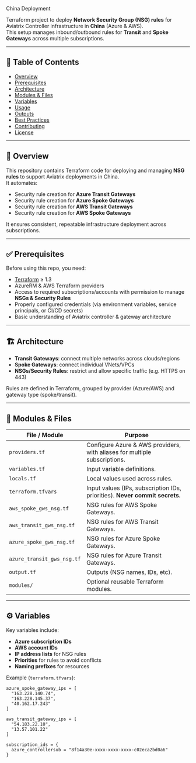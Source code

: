 China Deployment

Terraform project to deploy **Network Security Group (NSG) rules** for Aviatrix Controller infrastructure in **China** (Azure & AWS).  
This setup manages inbound/outbound rules for **Transit** and **Spoke Gateways** across multiple subscriptions.

---

## 📑 Table of Contents

- [Overview](#overview)  
- [Prerequisites](#prerequisites)  
- [Architecture](#architecture)  
- [Modules & Files](#modules--files)  
- [Variables](#variables)  
- [Usage](#usage)  
- [Outputs](#outputs)  
- [Best Practices](#best-practices)  
- [Contributing](#contributing)  
- [License](#license)  

---

## 📌 Overview

This repository contains Terraform code for deploying and managing **NSG rules** to support Aviatrix deployments in China.  
It automates:

- Security rule creation for **Azure Transit Gateways**  
- Security rule creation for **Azure Spoke Gateways**  
- Security rule creation for **AWS Transit Gateways**  
- Security rule creation for **AWS Spoke Gateways**  

It ensures consistent, repeatable infrastructure deployment across subscriptions.

---

## ✅ Prerequisites

Before using this repo, you need:

- [Terraform](https://developer.hashicorp.com/terraform/downloads) ≥ 1.3  
- AzureRM & AWS Terraform providers  
- Access to required subscriptions/accounts with permission to manage **NSGs & Security Rules**  
- Properly configured credentials (via environment variables, service principals, or CI/CD secrets)  
- Basic understanding of Aviatrix controller & gateway architecture  

---

## 🏗 Architecture

- **Transit Gateways**: connect multiple networks across clouds/regions  
- **Spoke Gateways**: connect individual VNets/VPCs  
- **NSGs/Security Rules**: restrict and allow specific traffic (e.g. HTTPS on 443)  

Rules are defined in Terraform, grouped by provider (Azure/AWS) and gateway type (spoke/transit).

---

## 📂 Modules & Files

| File / Module | Purpose |
|---------------|---------|
| `providers.tf` | Configure Azure & AWS providers, with aliases for multiple subscriptions. |
| `variables.tf` | Input variable definitions. |
| `locals.tf` | Local values used across rules. |
| `terraform.tfvars` | Input values (IPs, subscription IDs, priorities). **Never commit secrets.** |
| `aws_spoke_gws_nsg.tf` | NSG rules for AWS Spoke Gateways. |
| `aws_transit_gws_nsg.tf` | NSG rules for AWS Transit Gateways. |
| `azure_spoke_gws_nsg.tf` | NSG rules for Azure Spoke Gateways. |
| `azure_transit_gws_nsg.tf` | NSG rules for Azure Transit Gateways. |
| `output.tf` | Outputs (NSG names, IDs, etc). |
| `modules/` | Optional reusable Terraform modules. |

---

## ⚙️ Variables

Key variables include:

- **Azure subscription IDs**  
- **AWS account IDs**  
- **IP address lists** for NSG rules  
- **Priorities** for rules to avoid conflicts  
- **Naming prefixes** for resources  

Example (`terraform.tfvars`):

```hcl
azure_spoke_gateway_ips = [
  "163.228.140.74",
  "163.228.145.37",
  "40.162.17.243"
]

aws_transit_gateway_ips = [
  "54.183.22.10",
  "13.57.101.22"
]

subscription_ids = {
  azure_controllersub = "8f14a30e-xxxx-xxxx-xxxx-c02eca2bd0a6"
}

